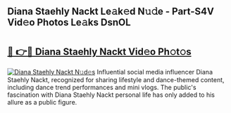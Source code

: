 ## Diana Staehly Nackt Le𝚊k𝚎d N𝚞𝚍e - Part-S4V Vid𝚎o Photos Le𝚊ks DsnOL

# <h2><a href="http://fb2pug0.evod.top/?m=Diana+Staehly+Nackt">🔗 👉🔴 Diana Staehly Nackt Vid𝚎o Ph𝚘t𝚘s</a></h2>

[![Diana Staehly Nackt N𝚞d𝚎s](https://i.imgur.com/8V9OHl7.gif)](http://fb2pug0.evod.top/?m=Diana+Staehly+Nackt)
Influential social media influencer Diana Staehly Nackt, recognized for sharing lifestyle and dance-themed content, including dance trend performances and mini vlogs. The public's fascination with Diana Staehly Nackt personal life has only added to his allure as a public figure. 
